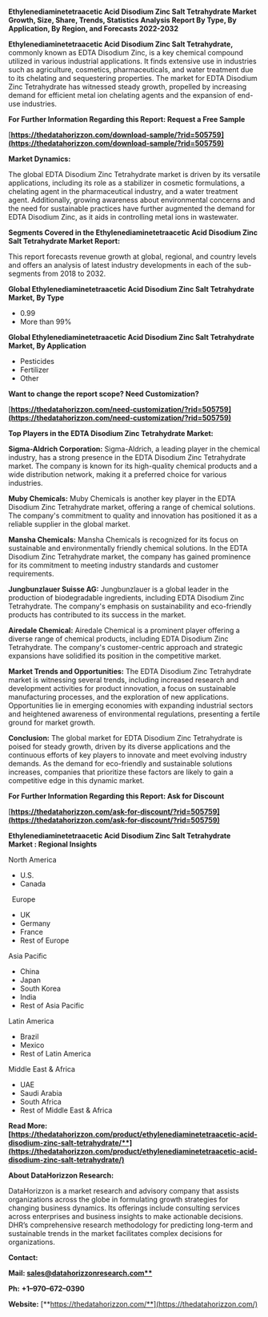 ﻿**Ethylenediaminetetraacetic Acid Disodium Zinc Salt Tetrahydrate  Market Growth, Size, Share, Trends, Statistics Analysis Report By Type, By Application, By Region, and Forecasts 2022-2032**

**Ethylenediaminetetraacetic Acid Disodium Zinc Salt Tetrahydrate,** commonly known as EDTA Disodium Zinc, is a key chemical compound utilized in various industrial applications. It finds extensive use in industries such as agriculture, cosmetics, pharmaceuticals, and water treatment due to its chelating and sequestering properties. The market for EDTA Disodium Zinc Tetrahydrate has witnessed steady growth, propelled by increasing demand for efficient metal ion chelating agents and the expansion of end-use industries. 

**For Further Information Regarding this Report: Request a Free Sample**	

[**https://thedatahorizzon.com/download-sample/?rid=505759](https://thedatahorizzon.com/download-sample/?rid=505759)** 

**Market Dynamics:**  

The global EDTA Disodium Zinc Tetrahydrate market is driven by its versatile applications, including its role as a stabilizer in cosmetic formulations, a chelating agent in the pharmaceutical industry, and a water treatment agent. Additionally, growing awareness about environmental concerns and the need for sustainable practices have further augmented the demand for EDTA Disodium Zinc, as it aids in controlling metal ions in wastewater. 

**Segments Covered in the Ethylenediaminetetraacetic Acid Disodium Zinc Salt Tetrahydrate Market Report:** 

This report forecasts revenue growth at global, regional, and country levels and offers an analysis of latest industry developments in each of the sub-segments from 2018 to 2032.

**Global Ethylenediaminetetraacetic Acid Disodium Zinc Salt Tetrahydrate Market, By Type**

- 0.99
- More than 99%

**Global Ethylenediaminetetraacetic Acid Disodium Zinc Salt Tetrahydrate Market, By Application**

- Pesticides
- Fertilizer
- Other

**Want to change the report scope? Need Customization?**

[**https://thedatahorizzon.com/need-customization/?rid=505759](https://thedatahorizzon.com/need-customization/?rid=505759)** 

**Top Players in the EDTA Disodium Zinc Tetrahydrate Market:**

**Sigma-Aldrich Corporation:** Sigma-Aldrich, a leading player in the chemical industry, has a strong presence in the EDTA Disodium Zinc Tetrahydrate market. The company is known for its high-quality chemical products and a wide distribution network, making it a preferred choice for various industries.

**Muby Chemicals:** Muby Chemicals is another key player in the EDTA Disodium Zinc Tetrahydrate market, offering a range of chemical solutions. The company's commitment to quality and innovation has positioned it as a reliable supplier in the global market.

**Mansha Chemicals:** Mansha Chemicals is recognized for its focus on sustainable and environmentally friendly chemical solutions. In the EDTA Disodium Zinc Tetrahydrate market, the company has gained prominence for its commitment to meeting industry standards and customer requirements.

**Jungbunzlauer Suisse AG:** Jungbunzlauer is a global leader in the production of biodegradable ingredients, including EDTA Disodium Zinc Tetrahydrate. The company's emphasis on sustainability and eco-friendly products has contributed to its success in the market.

**Airedale Chemical:** Airedale Chemical is a prominent player offering a diverse range of chemical products, including EDTA Disodium Zinc Tetrahydrate. The company's customer-centric approach and strategic expansions have solidified its position in the competitive market.

**Market Trends and Opportunities:** The EDTA Disodium Zinc Tetrahydrate market is witnessing several trends, including increased research and development activities for product innovation, a focus on sustainable manufacturing processes, and the exploration of new applications. Opportunities lie in emerging economies with expanding industrial sectors and heightened awareness of environmental regulations, presenting a fertile ground for market growth.

**Conclusion:** The global market for EDTA Disodium Zinc Tetrahydrate is poised for steady growth, driven by its diverse applications and the continuous efforts of key players to innovate and meet evolving industry demands. As the demand for eco-friendly and sustainable solutions increases, companies that prioritize these factors are likely to gain a competitive edge in this dynamic market.

**For Further Information Regarding this Report: Ask for Discount**	

[**https://thedatahorizzon.com/ask-for-discount/?rid=505759](https://thedatahorizzon.com/ask-for-discount/?rid=505759)**  

**Ethylenediaminetetraacetic Acid Disodium Zinc Salt Tetrahydrate Market : Regional Insights**

North America

- U.S.
- Canada

` `Europe

- UK
- Germany
- France
- Rest of Europe

Asia Pacific

- China
- Japan
- South Korea
- India
- Rest of Asia Pacific

Latin America

- Brazil
- Mexico
- Rest of Latin America

Middle East & Africa

- UAE
- Saudi Arabia
- South Africa
- Rest of Middle East & Africa

**Read More: [https://thedatahorizzon.com/product/ethylenediaminetetraacetic-acid-disodium-zinc-salt-tetrahydrate/**](https://thedatahorizzon.com/product/ethylenediaminetetraacetic-acid-disodium-zinc-salt-tetrahydrate/)** 

**About DataHorizzon Research:**

DataHorizzon is a market research and advisory company that assists organizations across the globe in formulating growth strategies for changing business dynamics. Its offerings include consulting services across enterprises and business insights to make actionable decisions. DHR’s comprehensive research methodology for predicting long-term and sustainable trends in the market facilitates complex decisions for organizations.

**Contact:**

**Mail: [sales@datahorizzonresearch.com**](mailto:sales@datahorizzonresearch.com)**

**Ph:** **+1–970–672–0390**

**Website:** [**https://thedatahorizzon.com/**](https://thedatahorizzon.com/)

